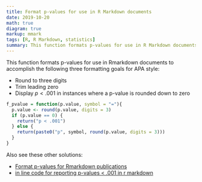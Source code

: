 ```yaml
---
title: Format p-values for use in R Markdown documents
date: 2019-10-20
math: true
diagram: true
markup: mmark
tags: [R, R Markdown, statistics]
summary: This function formats p-values for use in R Markdown documentsto follow APA style.
---
```


This function formats p-values for use in Rmarkdown documents to accomplish the following three formatting goals for APA style:

* Round to three digits
* Trim leading zero
* Display $p < .001$ in instances where a p-value is rounded down to zero

```r
f_pvalue = function(p.value, symbol = "="){
  p.value <- round(p.value, digits = 3)
  if (p.value == 0) {
    return("p < .001")
  } else {
    return(paste0("p", symbol, round(p.value, digits = 3)))
  }
}
```

Also see these other solutions:

* [Format p-values for Rmarkdown publications](https://gist.github.com/wpetry/044906b6df680daf131cfebd27cd32b3)
* [in line code for reporting p-values < .001 in r markdown](https://stackoverflow.com/questions/37470202/in-line-code-for-reporting-p-values-001-in-r-markdown)

